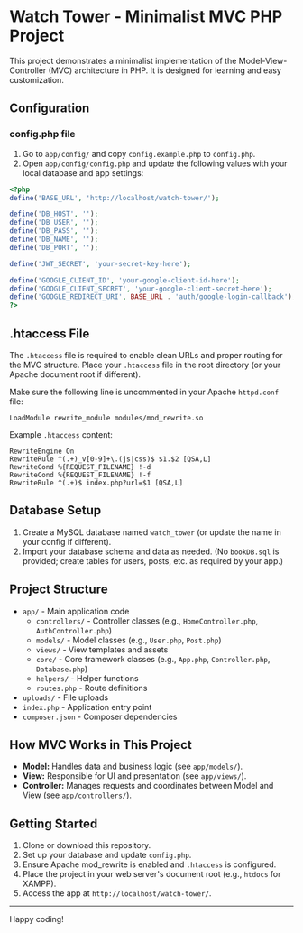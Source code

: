 # Watch Tower - Minimalist MVC PHP Project

This project demonstrates a minimalist implementation of the Model-View-Controller (MVC) architecture in PHP. It is designed for learning and easy customization.

## Configuration


### config.php file

1. Go to `app/config/` and copy `config.example.php` to `config.php`.
2. Open `app/config/config.php` and update the following values with your local database and app settings:

```php
<?php
define('BASE_URL', 'http://localhost/watch-tower/');

define('DB_HOST', '');
define('DB_USER', '');
define('DB_PASS', '');
define('DB_NAME', '');
define('DB_PORT', '');

define('JWT_SECRET', 'your-secret-key-here');

define('GOOGLE_CLIENT_ID', 'your-google-client-id-here');
define('GOOGLE_CLIENT_SECRET', 'your-google-client-secret-here');
define('GOOGLE_REDIRECT_URI', BASE_URL . 'auth/google-login-callback');
?>
```

## .htaccess File

The `.htaccess` file is required to enable clean URLs and proper routing for the MVC structure. Place your `.htaccess` file in the root directory (or your Apache document root if different).

Make sure the following line is uncommented in your Apache `httpd.conf` file:

```apache_conf
LoadModule rewrite_module modules/mod_rewrite.so
```

Example `.htaccess` content:

```apache_conf
RewriteEngine On
RewriteRule ^(.+)_v[0-9]+\.(js|css)$ $1.$2 [QSA,L]
RewriteCond %{REQUEST_FILENAME} !-d
RewriteCond %{REQUEST_FILENAME} !-f
RewriteRule ^(.+)$ index.php?url=$1 [QSA,L]
```

## Database Setup

1. Create a MySQL database named `watch_tower` (or update the name in your config if different).
2. Import your database schema and data as needed. (No `bookDB.sql` is provided; create tables for users, posts, etc. as required by your app.)

## Project Structure

- `app/` - Main application code
  - `controllers/` - Controller classes (e.g., `HomeController.php`, `AuthController.php`)
  - `models/` - Model classes (e.g., `User.php`, `Post.php`)
  - `views/` - View templates and assets
  - `core/` - Core framework classes (e.g., `App.php`, `Controller.php`, `Database.php`)
  - `helpers/` - Helper functions
  - `routes.php` - Route definitions
- `uploads/` - File uploads
- `index.php` - Application entry point
- `composer.json` - Composer dependencies

## How MVC Works in This Project

- **Model:** Handles data and business logic (see `app/models/`).
- **View:** Responsible for UI and presentation (see `app/views/`).
- **Controller:** Manages requests and coordinates between Model and View (see `app/controllers/`).

## Getting Started

1. Clone or download this repository.
2. Set up your database and update `config.php`.
3. Ensure Apache mod_rewrite is enabled and `.htaccess` is configured.
4. Place the project in your web server's document root (e.g., `htdocs` for XAMPP).
5. Access the app at `http://localhost/watch-tower/`.

---

Happy coding!